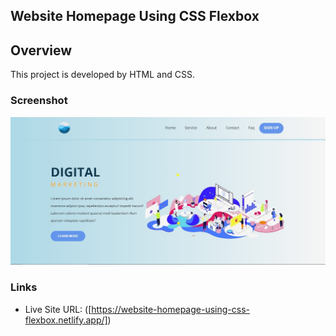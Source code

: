 ## Website Homepage Using CSS Flexbox

## Overview
This project is developed by HTML and CSS. 



### Screenshot

![](/Website_Homepage.jpg)



### Links

- Live Site URL: ([https://website-homepage-using-css-flexbox.netlify.app/])
